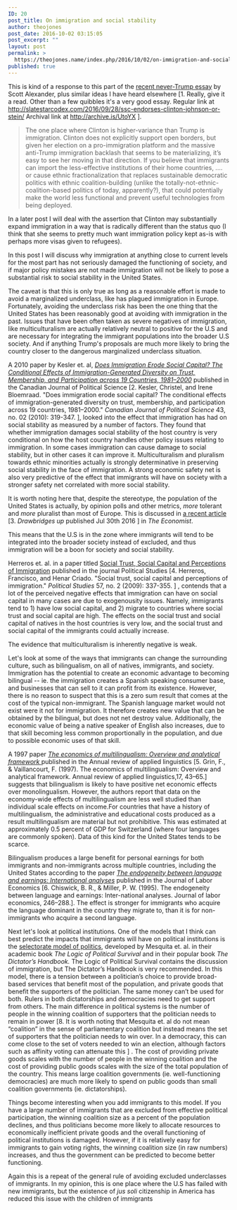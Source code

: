 ```yaml
---
ID: 20
post_title: On immigration and social stability
author: theojones
post_date: 2016-10-02 03:15:05
post_excerpt: ""
layout: post
permalink: >
  https://theojones.name/index.php/2016/10/02/on-immigration-and-social-stability/
published: true
---
```

This is kind of a response to this part of the <a href="http://slatestarcodex.com/2016/09/28/ssc-endorses-clinton-johnson-or-stein/">recent never-Trump essay</a> by Scott Alexander, plus similar ideas I have heard elsewhere [1. Really, give it a read. Other than a few quibbles it's a very good essay. Regular link at http://slatestarcodex.com/2016/09/28/ssc-endorses-clinton-johnson-or-stein/ Archival link at http://archive.is/UtoYX ].
<blockquote>The one place where Clinton is higher-variance than Trump is immigration. Clinton does not explicitly support open borders, but given her election on a pro-immigration platform and the massive anti-Trump immigration backlash that seems to be materializing, it’s easy to see her moving in that direction. If you believe that immigrants can import the less-effective institutions of their home countries, .... or cause ethnic fractionalization that replaces sustainable democratic politics with ethnic coalition-building (unlike the totally-not-ethnic-coalition-based politics of today, apparently?), that could potentially make the world less functional and prevent useful technologies from being deployed.</blockquote>
In a later post I will deal with the assertion that Clinton may substantially expand immigration in a way that is radically different than the status quo (I think that she seems to pretty much want immigration policy kept as-is with perhaps more visas given to refugees).

In this post I will discuss why immigration at anything close to current levels for the most part has not seriously damaged the functioning of society, and if major policy mistakes are not made immigration will not be likely to pose a substantial risk to social stability in the United States.

The caveat is that this is only true as long as a reasonable effort is made to avoid a marginalized underclass, like has plagued immigration in Europe. Fortunately, avoiding the underclass risk has been the one thing that the United States has been reasonably good at avoiding with immigration in the past. Issues that have been often taken as severe negatives of immigration, like multiculturalism are actually relatively neutral to positive for the U.S and are necessary for integrating the immigrant populations into the broader U.S society. And if anything Trump's proposals are much more likely to bring the country closer to the dangerous marginalized underclass situation.

A 2010 paper by Kesler et. al, <em><a href="https://www.cambridge.org/core/journals/canadian-journal-of-political-science-revue-canadienne-de-science-politique/article/does-immigration-erode-social-capital-the-conditional-effects-of-immigration-generated-diversity-on-trust-membership-and-participation-across-19-countries-19812000/EBCB80B2F9905B9F8E9D65307B4EE1A3">Does Immigration Erode Social Capital? The Conditional Effects of Immigration-Generated Diversity on Trust, Membership, and Participation across 19 Countries, 1981–2000</a> </em>published in the Canadian Journal of Political Science [2. Kesler, Christel, and Irene Bloemraad. "Does immigration erode social capital? The conditional effects of immigration-generated diversity on trust, membership, and participation across 19 countries, 1981–2000." <i>Canadian Journal of Political Science</i> 43, no. 02 (2010): 319-347. ], looked into the effect that immigration has had on social stability as measured by a number of factors. They found that whether immigration damages social stability of the host country is very conditional on how the host country handles other policy issues relating to immigration. In some cases immigration can cause damage to social stability, but in other cases it can improve it. Multiculturalism and pluralism towards ethnic minorities actually is strongly determinative in preserving social stability in the face of immigration. A strong economic safety net is also very predictive of the effect that immigrants will have on society with a stronger safety net correlated with more social stability.

It is worth noting here that, despite the stereotype, the population of the United States is actually, by opinion polls and other metrics, <em>more</em> tolerant and <em>more</em> pluralist than most of Europe. This is discussed in <a href="http://www.economist.com/news/briefing/21702748-new-divide-rich-countries-not-between-left-and-right-between-open-and">a recent article</a> [3. <em>Drawbridges up</em> published Jul 30th 2016 ] in <em>The Economist</em>.

This means that the U.S is in the zone where immigrants will tend to be integrated into the broader society instead of excluded, and thus immigration will be a boon for society and social stability.

Herreros et. al. in a paper titled <a href="http://psx.sagepub.com/content/57/2/337.short">Social Trust, Social Capital and Perceptions of Immigration</a> published in the journal Political Studies [4. Herreros, Francisco, and Henar Criado. "Social trust, social capital and perceptions of immigration." <i>Political Studies</i> 57, no. 2 (2009): 337-355. ] , contends that a lot of the perceived negative effects that immigration can have on social capital in many cases are due to exogenousity issues. Namely, immigrants tend to 1) have low social capital, and 2) migrate to countries where social trust and social capital are high. The effects on the social trust and social capital of natives in the host countries is very low, and the social trust and social capital of the immigrants could actually increase.

The evidence that multiculturalism is inherently negative is weak.

Let's look at some of the ways that immigrants can change the surrounding culture, such as bilingualism, on all of natives, immigrants, and society. Immigration has the potential to create an economic advantage to becoming bilingual -- ie. the immigration creates a Spanish speaking consumer base, and businesses that can sell to it can profit from its existence. However, there is no reason to suspect that this is a zero sum result that comes at the cost of the typical non-immigrant. The Spanish language market would not exist were it not for immigration. It therefore creates new value that can be obtained by the bilingual, but does not net destroy value. Additionally, the economic value of being a native speaker of English also increases, due to that skill becoming less common proportionally in the population, and due to possible economic uses of that skill.

A 1997 paper <a href="https://archive-ouverte.unige.ch/unige:41149"><em>The economics of multilingualism: Overview and analytical framework </em></a>published in the Annual review of applied linguistics [5. Grin, F., &amp; Vaillancourt, F. (1997). The economics of multilingualism: Overview and analytical framework. Annual review of applied linguistics,17, 43–65.] suggests that bilingualism is likely to have positive net economic effects over monolingualism. However, the authors report that data on the economy-wide effects of multilingualism are less well studied than individual scale effects on income.For countries that have a history of multilingualism, the administrative and educational costs produced as a result multilingualism are material but not prohibitive. This was estimated at approximately 0.5 percent of GDP for Switzerland (where four languages are commonly spoken). Data of this kind for the United States tends to be scarce.

Bilingualism produces a large benefit for personal earnings for both immigrants and non-immigrants across multiple countries, including the United States according to the paper <a href="https://www.jstor.org/stable/2535104?seq=1#page_scan_tab_contents"><em>The endogeneity between language and earnings: International analyses</em></a> published in the Journal of Labor Economics [6. Chiswick, B. R., &amp; Miller, P. W. (1995). The endogeneity between language and earnings: Inter-national analyses. Journal of labor economics, 246–288.]. The effect is stronger for immigrants who acquire the language dominant in the country they migrate to, than it is for non-immigrants who acquire a second language.

Next let's look at political institutions. One of the models that I think can best predict the impacts that immigrants will have on political institutions is the <a href="https://en.wikipedia.org/wiki/Selectorate_theory">selectorate model of politics</a>, developed by Mesquita et. al. in their academic book <em>The Logic of Political Survival</em> and in their popular book <em>The Dictator’s Handbook.</em> The Logic of Political Survival contains the discussion of immigration, but The Dictator’s Handbook is very recommended. In this model, there is a tension between a politician’s choice to provide broad-based services that benefit most of the population, and private goods that benefit the supporters of the politician. The same money can’t be used for both. Rulers in both dictatorships and democracies need to get support from others. The main difference in political systems is the number of people in the winning coalition of supporters that the politician needs to remain in power [8. It is worth noting that Mesquita et. al do not mean “coalition” in the sense of parliamentary coalition but instead means the set of supporters that the politician needs to win over. In a democracy, this can come close to the set of voters needed to win an election, although factors such as affinity voting can attenuate this ] . The cost of providing private goods scales with the number of people in the winning coalition and the cost of providing public goods scales with the size of the total population of the country. This means large coalition governments (ie. well-functioning democracies) are much more likely to spend on public goods than small coalition governments (ie. dictatorships).

Things become interesting when you add immigrants to this model. If you have a large number of immigrants that are excluded from effective political participation, the winning coalition size as a percent of the population declines, and thus politicians become more likely to allocate resources to economically inefficient private goods and the overall functioning of political institutions is damaged. However, if it is relatively easy for immigrants to gain voting rights, the winning coalition size (in raw numbers) increases, and thus the government can be predicted to become better functioning.

Again this is a repeat of the general rule of avoiding excluded underclasses of immigrants. In my opinion, this is one place where the U.S has failed with new immigrants, but the existence of <em>jus soli</em> citizenship in America has reduced this issue with the children of immigrants